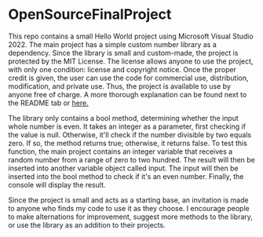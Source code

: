 # OpenSourceFinalProject

This repo contains a small Hello World project using Microsoft Visual Studio 2022. The main project has a simple custom number library as a dependency. 
Since the library is small and custom-made, the project is protected by the MIT License. The license allows anyone to use the project, with only one condition: 
license and copyright notice. Once the proper credit is given, the user can use the code for commercial use, distribution, modification, and private use. Thus, the project is available to 
use by anyone free of charge. A more thorough explanation can be found next to the README tab or [here.](https://choosealicense.com/licenses/mit/)

The library only contains a bool method, determining whether the input whole number is even. It takes an integer as a parameter, first checking if the value is null. 
Otherwise, it'll check if the number divisible by two equals zero. If so, the method returns true; otherwise, it returns false. To test this function, the main project 
contains an integer variable that receives a random number from a range of zero to two hundred. The result will then be inserted into another variable object called input. 
The input will then be inserted into the bool method to check if it's an even number. Finally, the console will display the result.

Since the project is small and acts as a starting base, an invitation is made to anyone who finds my code to use it as they choose. I encourage people to make alternations for 
improvement, suggest more methods to the library, or use the library as an addition to their projects. 